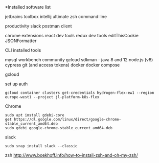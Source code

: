 
*Installed software list

jetbrains toolbox
intellij ultimate
zsh command line

productivity
slack
postman client

chrome extensions
react dev tools
redux dev tools
editThisCookie
JSONFormatter


CLI installed tools

mysql workbench community
gcloud
sdkman - java 8 and 12
node.js (v8)
cypress
git (and access tokens)
docker
docker compose

gcloud

set up auth
```
gcloud container clusters get-credentials hydrogen-flex-ew1 --region europe-west1 --project jl-platform-k8s-flex
```


Chrome
```
sudo apt install gdebi-core
get https://dl.google.com/linux/direct/google-chrome-stable_current_amd64.deb
sudo gdebi google-chrome-stable_current_amd64.deb
```

slack
```
sudo snap install slack --classic
```
zsh 
http://www.boekhoff.info/how-to-install-zsh-and-oh-my-zsh/
```

